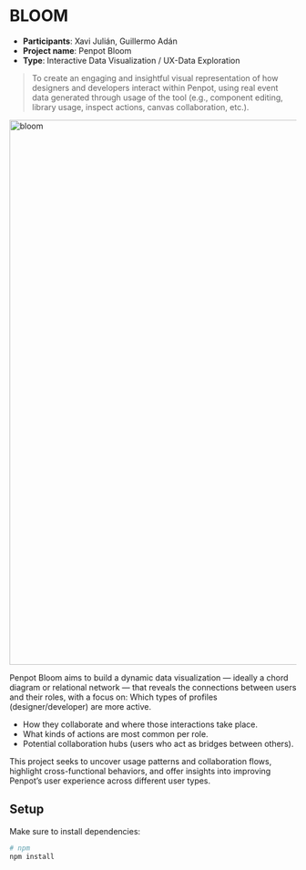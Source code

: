 # BLOOM

- **Participants**: Xavi Julián, Guillermo Adán
- **Project name**: Penpot Bloom
- **Type**: Interactive Data Visualization / UX-Data Exploration

> To create an engaging and insightful visual representation of how designers and developers interact within Penpot, using real event data generated through usage of the tool (e.g., component editing, library usage, inspect actions, canvas collaboration, etc.).

<img width="1200" height="957" alt="bloom" src="https://github.com/user-attachments/assets/751ef2bb-a355-463e-8ff0-2e2af851ee1b" />

Penpot Bloom aims to build a dynamic data visualization — ideally a chord diagram or relational network — that reveals the connections between users and their roles, with a focus on:
Which types of profiles (designer/developer) are more active.

- How they collaborate and where those interactions take place.
- What kinds of actions are most common per role.
- Potential collaboration hubs (users who act as bridges between others).

This project seeks to uncover usage patterns and collaboration flows, highlight cross-functional behaviors, and offer insights into improving Penpot’s user experience across different user types.


## Setup

Make sure to install dependencies:

```bash
# npm
npm install
```
